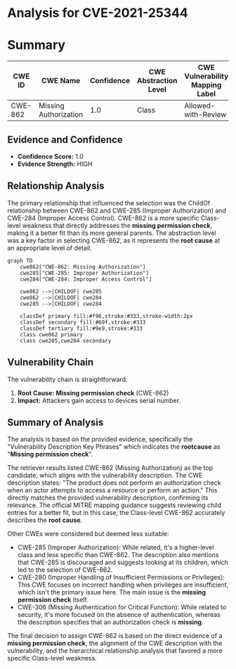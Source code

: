 # Analysis for CVE-2021-25344

# Summary
| CWE ID | CWE Name | Confidence | CWE Abstraction Level | CWE Vulnerability Mapping Label | CWE-Vulnerability Mapping Notes |
|---|---|---|---|---|---|
| CWE-862 | Missing Authorization | 1.0 | Class | Allowed-with-Review | Primary |

## Evidence and Confidence

*   **Confidence Score:** 1.0
*   **Evidence Strength:** HIGH

## Relationship Analysis
The primary relationship that influenced the selection was the ChildOf relationship between CWE-862 and CWE-285 (Improper Authorization) and CWE-284 (Improper Access Control). CWE-862 is a more specific Class-level weakness that directly addresses the **missing permission check**, making it a better fit than its more general parents. The abstraction level was a key factor in selecting CWE-862, as it represents the **root cause** at an appropriate level of detail.

```mermaid
graph TD
    cwe862["CWE-862: Missing Authorization"]
    cwe285["CWE-285: Improper Authorization"]
    cwe284["CWE-284: Improper Access Control"]
    
    cwe862 -->|CHILDOF| cwe285
    cwe862 -->|CHILDOF| cwe284
    cwe285 -->|CHILDOF| cwe284

    classDef primary fill:#f96,stroke:#333,stroke-width:2px
    classDef secondary fill:#69f,stroke:#333
    classDef tertiary fill:#9e9,stroke:#333
    class cwe862 primary
    class cwe285,cwe284 secondary
```

## Vulnerability Chain
The vulnerability chain is straightforward:
1.  **Root Cause:** **Missing permission check** (CWE-862)
2.  **Impact:** Attackers gain access to devices serial number.

## Summary of Analysis
The analysis is based on the provided evidence, specifically the "Vulnerability Description Key Phrases" which indicates the **rootcause** as "**Missing permission check**".

The retriever results listed CWE-862 (Missing Authorization) as the top candidate, which aligns with the vulnerability description. The CWE description states: "The product does not perform an authorization check when an actor attempts to access a resource or perform an action." This directly matches the provided vulnerability description, confirming its relevance. The official MITRE mapping guidance suggests reviewing child entries for a better fit, but in this case, the Class-level CWE-862 accurately describes the **root cause**.

Other CWEs were considered but deemed less suitable:

*   CWE-285 (Improper Authorization): While related, it's a higher-level class and less specific than CWE-862. The description also mentions that CWE-285 is discouraged and suggests looking at its children, which led to the selection of CWE-862.
*   CWE-280 (Improper Handling of Insufficient Permissions or Privileges): This CWE focuses on incorrect handling when privileges are insufficient, which isn't the primary issue here. The main issue is the **missing permission check** itself.
*   CWE-306 (Missing Authentication for Critical Function): While related to security, it's more focused on the absence of authentication, whereas the description specifies that an authorization check is **missing**.

The final decision to assign CWE-862 is based on the direct evidence of a **missing permission check**, the alignment of the CWE description with the vulnerability, and the hierarchical relationship analysis that favored a more specific Class-level weakness.